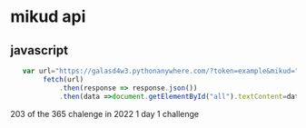 # mikud api
## javascript
```javascript
   var url="https://galasd4w3.pythonanywhere.com/?token=example&mikud="+ document.getElementById("mikud").value
        fetch(url)
            .then(response => response.json())
            .then(data =>document.getElementById("all").textContent=data.city+","+data.street+","+data.numhouse)
```
203 of the 365 chalenge in 2022 1 day 1 challenge
